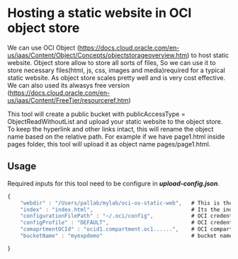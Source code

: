 # Hosting a static website in OCI object store
 We can use OCI Object (https://docs.cloud.oracle.com/en-us/iaas/Content/Object/Concepts/objectstorageoverview.htm) to host static website. Object store allow to   store all sorts of files, So we can use it to store necessary files(html, js, css, images and media)required for a typical static website.
 As object store scales pretty well and is very cost effective. We can also used its alwasys free version (https://docs.cloud.oracle.com/en-us/iaas/Content/FreeTier/resourceref.htm)
 
This tool will create a public bucket with publicAccessType = ObjectReadWithoutList and upload your static website to the object store. To keep the hyperlink and other links intact, this will rename the object name based on the relative path. For example if we have page1.html inside pages folder, this tool will upload it as object name pages/page1.html.
## Usage
Required inputs for this tool need to be configure in **_upload-config.json_**.
```JavaScript
{
    "webdir" : "/Users/pallab/mylab/oci-os-static-web",   # This is the path of the static web need to be upladed
    "index" : "index.html",                               # Its the index/home page of your website 
    "configurationFilePath" : "~/.oci/config",            # OCI credential configuration
    "configProfile" : "DEFAULT",                          # OCI credentail config profile 
    "comaprtmentOCId" : "ocid1.compartment.oc1......",    # OCI compartment OCID where we want to upload
    "bucketName" : "myexpdemo"                            # bucket name to be created

}
```

